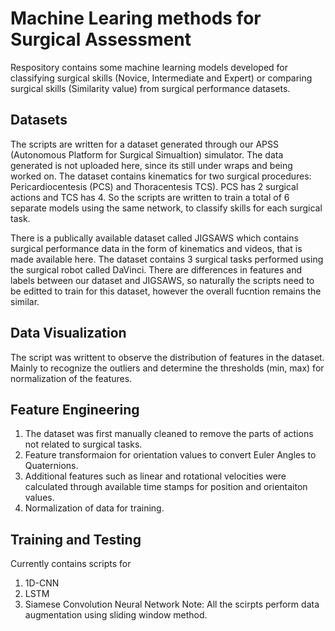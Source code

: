 # Machine Learing methods for Surgical Assessment
Respository contains some machine learning models developed for classifying surgical skills (Novice, Intermediate and Expert) or comparing surgical skills (Similarity value) from surgical performance datasets.

## Datasets
The scripts are written for a dataset generated through our APSS (Autonomous Platform for Surgical Simualtion) simulator. The data generated is not uploaded here, since its still under wraps and being worked on. The dataset contains kinematics for two surgical procedures: Pericardiocentesis (PCS) and Thoracentesis TCS). PCS has 2 surgical actions and TCS has 4. So the scripts are written to train a total of 6 separate models using the same network, to classify skills for each surgical task. 

There is a publically available dataset called JIGSAWS which contains surgical performance data in the form of kinematics and videos, that is made available here. The dataset contains 3 surgical tasks performed using the surgical robot called DaVinci. There are differences in features and labels between our dataset and JIGSAWS, so naturally the scripts need to be editted to train for this dataset, however the overall fucntion remains the similar. 

## Data Visualization
The script was writtent to observe the distribution of features in the dataset. Mainly to recognize the outliers and determine the thresholds (min, max) for normalization of the features. 

## Feature Engineering
1. The dataset was first manually cleaned to remove the parts of actions not related to surgical tasks.
2. Feature transformaion for orientation values to convert Euler Angles to Quaternions.
3. Additional features such as linear and rotational velocities were calculated through available time stamps for position and orientaiton values.
4. Normalization of data for training.

## Training and Testing
Currently contains scripts for 
1. 1D-CNN
2. LSTM
3. Siamese Convolution Neural Network
Note: All the scirpts perform data augmentation using sliding window method. 

